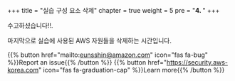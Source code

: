 +++
title = "실습 구성 요소 삭제"
chapter = true
weight = 5
pre = "<b>4. </b>"
+++

수고하셨습니다!!. 

마지막으로 실습에 사용된 AWS 자원들을 삭제하는 시간입니다.

{{% button href="mailto:eunsshin@amazon.com" icon="fas fa-bug" %}}Report an issue{{% /button %}}
{{% button href="https://security.aws-korea.com" icon="fas fa-graduation-cap" %}}Learn more{{% /button %}}